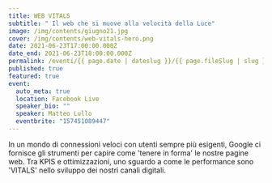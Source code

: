 ```yaml
---
title: WEB VITALS
subtitle: " Il web che si muove alla velocità della Luce"
image: /img/contents/giugno21.jpg
cover: /img/contents/web-vitals-hero.png
date: 2021-06-23T17:00:00.000Z
date_end: 2021-06-23T18:00:00.000Z
permalink: /eventi/{{ page.date | dateslug }}/{{ page.fileSlug | slug }}/index.html
published: true
featured: true
event:
  auto_meta: true
  location: Facebook Live
  speaker_bio: ""
  speaker: Matteo Lullo
  eventbrite: "157451089447"
---
```

In un mondo di connessioni veloci con utenti sempre più esigenti, Google ci fornisce gli strumenti per capire come 'tenere in forma' le nostre pagine web. Tra KPIS e ottimizzazioni, uno sguardo a come le performance sono 'VITALS' nello sviluppo dei nostri canali digitali.